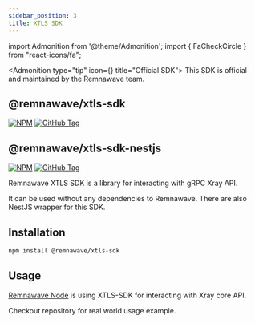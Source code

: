 ```yaml
---
sidebar_position: 3
title: XTLS SDK
---
```


import Admonition from '@theme/Admonition';
import { FaCheckCircle } from "react-icons/fa";

<Admonition type="tip" icon={<FaCheckCircle />} title="Official SDK">
This SDK is official and maintained by the Remnawave team.
</Admonition>

## @remnawave/xtls-sdk

[![NPM](https://img.shields.io/npm/v/@remnawave/xtls-sdk?sort=semver&style=for-the-badge&logo=npm&label=NPM)](https://www.npmjs.com/package/@remnawave/xtls-sdk)
[![GitHub Tag](https://img.shields.io/github/v/tag/remnawave/xtls-sdk?sort=semver&style=for-the-badge&logo=github&label=GitHub)](https://github.com/remnawave/xtls-sdk)

## @remnawave/xtls-sdk-nestjs

[![NPM](https://img.shields.io/npm/v/@remnawave/xtls-sdk-nestjs?sort=semver&style=for-the-badge&logo=npm&label=NPM)](https://www.npmjs.com/package/@remnawave/xtls-sdk-nestjs)
[![GitHub Tag](https://img.shields.io/github/v/tag/remnawave/xtls-sdk-nestjs?sort=semver&style=for-the-badge&logo=github&label=GitHub)](https://github.com/remnawave/xtls-sdk-nestjs)

Remnawave XTLS SDK is a library for interacting with gRPC Xray API.

It can be used without any dependencies to Remnawave. There are also NestJS wrapper for this SDK.

## Installation

```bash
npm install @remnawave/xtls-sdk
```

## Usage

[Remnawave Node](https://github.com/remnawave/node) is using XTLS-SDK for interacting with Xray core API.

Checkout repository for real world usage example.
